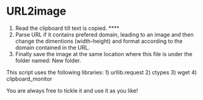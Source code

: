 # URL2image
1) Read the clipboard till text is copied.   ****
2) Parse URL if it contains prefered domain, 
   leading to an image and then change 
   the dimentions (width-height) and format according to the domain contained in the URL. 
4) Finally save the image at the same location where this file is under the folder named: New folder.

This script uses the following libraries:
            1) urllib.request
            2) ctypes
            3) wget
            4) clipboard_monitor

You are always free to tickle it and use it as you like!
